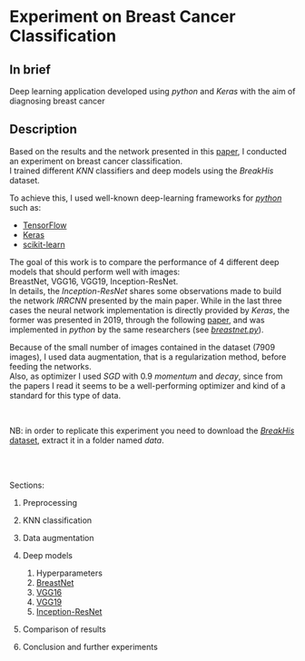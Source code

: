 # Experiment on Breast Cancer Classification

## In brief

Deep learning application developed using *python* and *Keras* with the aim of diagnosing breast cancer

## Description

Based on the results and the network presented in this [paper](https://arxiv.org/abs/1811.04241), I conducted an experiment on breast cancer classification.<br>
I trained different *KNN* classifiers and deep models using the *BreakHis* dataset.

To achieve this, I used well-known deep-learning frameworks for [*python*](https://www.python.org/) such as:

- [TensorFlow](https://www.tensorflow.org/)
- [Keras](https://www.tensorflow.org/api_docs/python/tf/keras)
- [scikit-learn](https://scikit-learn.org/)

The goal of this work is to compare the performance of 4 different deep models that should perform well with images:<br> BreastNet, VGG16, VGG19, Inception-ResNet.<br>
In details, the *Inception-ResNet* shares some observations made to build the network *IRRCNN* presented by the main paper.
While in the last three cases the neural network implementation is directly provided by *Keras*, the former was presented in 2019, through the following [paper](https://www.sciencedirect.com/science/article/pii/S0378437119319995), and was implemented in *python* by the same researchers (see [*breastnet.py*](https://github.com/dariocurr/dl_project/blob/main/breastnet.py)).<br>

Because of the small number of images contained in the dataset (7909 images), I used data augmentation, that is a regularization method, before feeding the networks.<br>
Also, as optimizer I used *SGD* with 0.9 *momentum* and *decay*, since from the papers I read it seems to be a well-performing optimizer and kind of a standard for this type of data. 

<br>

NB: in order to replicate this experiment you need to download the [*BreakHis* dataset](https://web.inf.ufpr.br/vri/databases/breast-cancer-histopathological-database-breakhis/), extract it in a folder named *data*.

<br>

<br>

Sections:

1. Preprocessing


2. KNN classification


3. Data augmentation


4. Deep models

    1. Hyperparameters
    2. [BreastNet](https://www.sciencedirect.com/science/article/pii/S0378437119319995)
    3. [VGG16](https://arxiv.org/abs/1409.1556)
    4. [VGG19](https://arxiv.org/abs/1409.1556)
    5. [Inception-ResNet](https://arxiv.org/abs/1602.07261)


5. Comparison of results


6. Conclusion and further experiments
